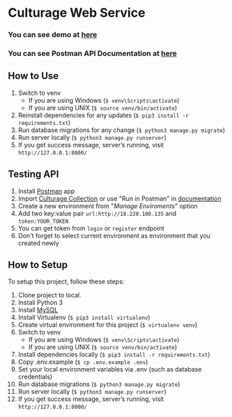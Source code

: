 # Culturage Web Service
### You can see demo at [here](http://18.220.108.135)
### You can see Postman API Documentation at [here](https://documenter.getpostman.com/view/2986669/culturage-api/71FWB4x)

## How to Use
1. Switch to venv
    * If you are using Windows (`$ venv\Scripts\activate`)
    * If you are using UNIX (`$ source venv/bin/activate`)
2. Reinstall dependencies for any updates (`$ pip3 install -r requirements.txt`)
3. Run database migrations for any change (`$ python3 manage.py migrate`)
4. Run server locally (`$ python3 manage.py runserver`)
5. If you get success message, server’s running, visit `http://127.0.0.1:8000/`

## Testing API
1. Install [Postman](https://www.getpostman.com) app
2. Import [Culturage Collection](https://raw.githubusercontent.com/bounswe/bounswe2017group11/master/backend/culturage.postman_collection) or use "Run in Postman" in [documentation](https://documenter.getpostman.com/view/2986669/culturage-api/71FWB4x)
3. Create a new environment from "_Manage Enviroments_" option
4. Add two key:value pair `url:http://18.220.108.135` and `token:YOUR_TOKEN`
5. You can get token from `login` or `register` endpoint
6. Don't forget to select current environment as environment that you created newly

## How to Setup
To setup this project, follow these steps:
1. Clone project to local.
2. Install Python 3
3. Install [MySQL](https://dev.mysql.com/doc/refman/5.7/en/installing.html)
4. Install Virtualenv (`$ pip3 install virtualenv`)
5. Create virtual environment for this project (`$ virtualenv venv`)
6. Switch to venv
    * If you are using Windows (`$ venv\Scripts\activate`)
    * If you are using UNIX (`$ source venv/bin/activate`)
7. Install dependencies locally (`$ pip3 install -r requirements.txt`)
8. Copy .env.example (`$ cp .env.example .env`)
9. Set your local environment variables via .env (such as database credentials)
10. Run database migrations (`$ python3 manage.py migrate`)
11. Run server locally (`$ python3 manage.py runserver`)
12. If you get success message, server’s running, visit `http://127.0.0.1:8000/`

